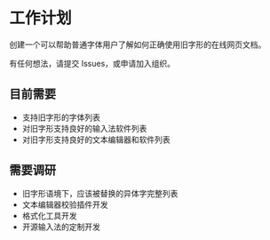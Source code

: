 # 工作计划

创建一个可以帮助普通字体用户了解如何正确使用旧字形的在线网页文档。

有任何想法，请提交 Issues，或申请加入组织。

## 目前需要

- 支持旧字形的字体列表
- 对旧字形支持良好的输入法软件列表
- 对旧字形支持良好的文本编辑器和软件列表

## 需要调研

- 旧字形语境下，应该被替换的异体字完整列表
- 文本编辑器校验插件开发
- 格式化工具开发
- 开源输入法的定制开发
